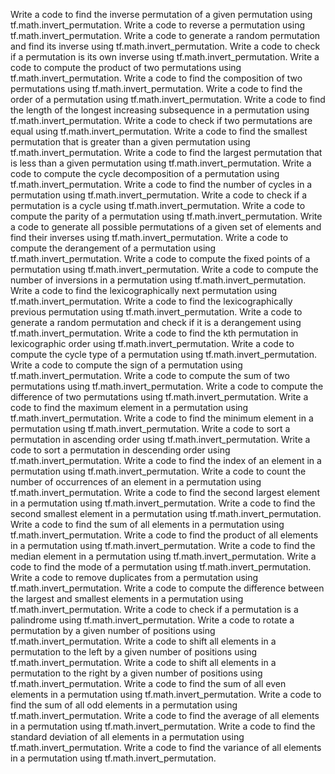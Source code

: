 Write a code to find the inverse permutation of a given permutation using tf.math.invert_permutation.
Write a code to reverse a permutation using tf.math.invert_permutation.
Write a code to generate a random permutation and find its inverse using tf.math.invert_permutation.
Write a code to check if a permutation is its own inverse using tf.math.invert_permutation.
Write a code to compute the product of two permutations using tf.math.invert_permutation.
Write a code to find the composition of two permutations using tf.math.invert_permutation.
Write a code to find the order of a permutation using tf.math.invert_permutation.
Write a code to find the length of the longest increasing subsequence in a permutation using tf.math.invert_permutation.
Write a code to check if two permutations are equal using tf.math.invert_permutation.
Write a code to find the smallest permutation that is greater than a given permutation using tf.math.invert_permutation.
Write a code to find the largest permutation that is less than a given permutation using tf.math.invert_permutation.
Write a code to compute the cycle decomposition of a permutation using tf.math.invert_permutation.
Write a code to find the number of cycles in a permutation using tf.math.invert_permutation.
Write a code to check if a permutation is a cycle using tf.math.invert_permutation.
Write a code to compute the parity of a permutation using tf.math.invert_permutation.
Write a code to generate all possible permutations of a given set of elements and find their inverses using tf.math.invert_permutation.
Write a code to compute the derangement of a permutation using tf.math.invert_permutation.
Write a code to compute the fixed points of a permutation using tf.math.invert_permutation.
Write a code to compute the number of inversions in a permutation using tf.math.invert_permutation.
Write a code to find the lexicographically next permutation using tf.math.invert_permutation.
Write a code to find the lexicographically previous permutation using tf.math.invert_permutation.
Write a code to generate a random permutation and check if it is a derangement using tf.math.invert_permutation.
Write a code to find the kth permutation in lexicographic order using tf.math.invert_permutation.
Write a code to compute the cycle type of a permutation using tf.math.invert_permutation.
Write a code to compute the sign of a permutation using tf.math.invert_permutation.
Write a code to compute the sum of two permutations using tf.math.invert_permutation.
Write a code to compute the difference of two permutations using tf.math.invert_permutation.
Write a code to find the maximum element in a permutation using tf.math.invert_permutation.
Write a code to find the minimum element in a permutation using tf.math.invert_permutation.
Write a code to sort a permutation in ascending order using tf.math.invert_permutation.
Write a code to sort a permutation in descending order using tf.math.invert_permutation.
Write a code to find the index of an element in a permutation using tf.math.invert_permutation.
Write a code to count the number of occurrences of an element in a permutation using tf.math.invert_permutation.
Write a code to find the second largest element in a permutation using tf.math.invert_permutation.
Write a code to find the second smallest element in a permutation using tf.math.invert_permutation.
Write a code to find the sum of all elements in a permutation using tf.math.invert_permutation.
Write a code to find the product of all elements in a permutation using tf.math.invert_permutation.
Write a code to find the median element in a permutation using tf.math.invert_permutation.
Write a code to find the mode of a permutation using tf.math.invert_permutation.
Write a code to remove duplicates from a permutation using tf.math.invert_permutation.
Write a code to compute the difference between the largest and smallest elements in a permutation using tf.math.invert_permutation.
Write a code to check if a permutation is a palindrome using tf.math.invert_permutation.
Write a code to rotate a permutation by a given number of positions using tf.math.invert_permutation.
Write a code to shift all elements in a permutation to the left by a given number of positions using tf.math.invert_permutation.
Write a code to shift all elements in a permutation to the right by a given number of positions using tf.math.invert_permutation.
Write a code to find the sum of all even elements in a permutation using tf.math.invert_permutation.
Write a code to find the sum of all odd elements in a permutation using tf.math.invert_permutation.
Write a code to find the average of all elements in a permutation using tf.math.invert_permutation.
Write a code to find the standard deviation of all elements in a permutation using tf.math.invert_permutation.
Write a code to find the variance of all elements in a permutation using tf.math.invert_permutation.